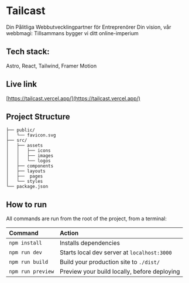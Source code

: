 # Tailcast

Din Pålitliga Webbutvecklingpartner för Entreprenörer
Din vision, vår webbmagi: Tillsammans bygger vi ditt online-imperium

## Tech stack:

Astro, React, Tailwind, Framer Motion

## Live link

[https://tailcast.vercel.app/](https://tailcast.vercel.app/)

## Project Structure

```
├── public/
│   └── favicon.svg
├── src/
│   ├── assets
│   │   ├── icons
│   │   ├── images
│   │   └── logos
│   ├── components
│   ├── layouts
│   ├──  pages
│   └── styles
└── package.json
```

## How to run

All commands are run from the root of the project, from a terminal:

| Command           | Action                                       |
| :---------------- | :------------------------------------------- |
| `npm install`     | Installs dependencies                        |
| `npm run dev`     | Starts local dev server at `localhost:3000`  |
| `npm run build`   | Build your production site to `./dist/`      |
| `npm run preview` | Preview your build locally, before deploying |
